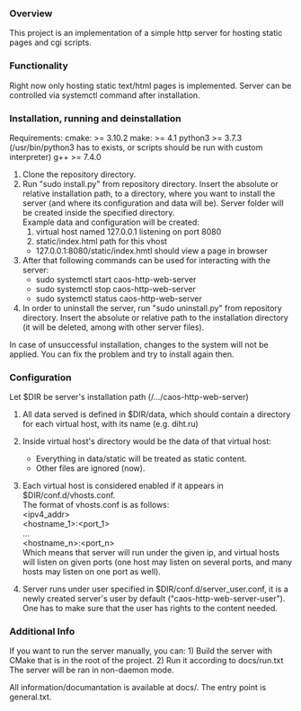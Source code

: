 <h3>Overview</h3>
This project is an implementation of a simple http server for hosting static pages and cgi scripts.

<h3>Functionality</h3>
Right now only hosting static text/html pages is implemented. Server can be controlled via systemctl command
after installation.

<h3>Installation, running and deinstallation</h3>

Requirements:
cmake: >= 3.10.2
make: >= 4.1
python3 >= 3.7.3
(/usr/bin/python3 has to exists, or scripts should be run with custom interpreter)
g++ >= 7.4.0


1) Clone the repository directory. 
2) Run "sudo install.py" from repository directory. Insert the absolute or relative installation path, to a directory,
where you want to install the server (and where its configuration and data will be). Server folder will be created
inside the specified directory.<br>
Example data and configuration will be created:
    1. virtual host named 127.0.0.1 listening on port 8080
    2. static/index.html path for this vhost<br>
    * 127.0.0.1:8080/static/index.hmtl should view a page in browser
3) After that following commands can be used for interacting with the server:
    - sudo systemctl start caos-http-web-server
    - sudo systemctl stop caos-http-web-server
    - sudo systemctl status caos-http-web-server<br>
4) In order to uninstall the server, run "sudo uninstall.py" from repository directory.
Insert the absolute or relative path to the installation directory (it will be deleted, among with other server files).

In case of unsuccessful installation, changes to the system will not be applied. You can fix the problem
and try to install again then. 

<h3> Configuration</h3>

Let $DIR be server's installation path (/.../caos-http-web-server) 

1) All data served is defined in $DIR/data, which should contain a directory
for each virtual host, with its name (e.g. diht.ru)
2) Inside virtual host's directory would be the data of that virtual host:
    - Everything in data/static will be treated as static content.
    - Other files are ignored (now).
3) Each virtual host is considered enabled if it appears in $DIR/conf.d/vhosts.conf.<br>
The format of vhosts.conf is as follows:<br>
<ipv4_addr><br>
<hostname_1>:<port_1><br>
...<br>
<hostname_n>:<port_n><br>
Which means that server will run under the given ip, and virtual hosts will listen on given ports
(one host may listen on several ports, and many hosts may listen on one port as well).

4) Server runs under user specified in $DIR/conf.d/server_user.conf, it is a newly created server's user
by default ("caos-http-web-server-user"). One has to make sure that the user has rights to the content needed.

<h3>Additional Info</h3>
If you want to run the server manually, you can:
1) Build the server with CMake that is in the root of the project.
2) Run it according to docs/run.txt
The server will be ran in non-daemon mode.

All information/documantation is available at docs/. The entry point is general.txt.

